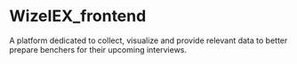 # WizeIEX_frontend
A platform dedicated to collect, visualize and provide relevant data to better prepare benchers for their upcoming interviews.

